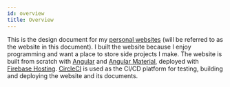 ```yaml
---
id: overview
title: Overview
---
```


This is the design document for my [personal websites](https://sevenloldev.com) (will be referred to as the website in this document). I built the website because I enjoy programming and want a place to store side projects I make. The website is built from scratch with [Angular](https://angular.io) and [Angular Material](https://material.angular.io), deployed with [Firebase Hosting](https://firebase.google.com). [CircleCI](https://circleci.com) is used as the CI/CD platform for testing, building and deploying the website and its documents.
